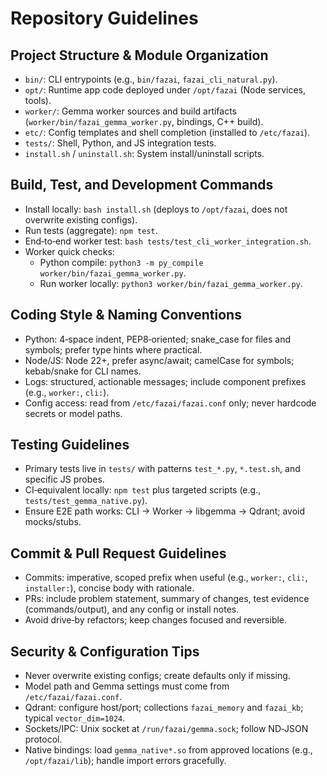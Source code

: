 # Repository Guidelines

## Project Structure & Module Organization
- `bin/`: CLI entrypoints (e.g., `bin/fazai`, `fazai_cli_natural.py`).
- `opt/`: Runtime app code deployed under `/opt/fazai` (Node services, tools).
- `worker/`: Gemma worker sources and build artifacts (`worker/bin/fazai_gemma_worker.py`, bindings, C++ build).
- `etc/`: Config templates and shell completion (installed to `/etc/fazai`).
- `tests/`: Shell, Python, and JS integration tests.
- `install.sh` / `uninstall.sh`: System install/uninstall scripts.

## Build, Test, and Development Commands
- Install locally: `bash install.sh` (deploys to `/opt/fazai`, does not overwrite existing configs).
- Run tests (aggregate): `npm test`.
- End‑to‑end worker test: `bash tests/test_cli_worker_integration.sh`.
- Worker quick checks:
  - Python compile: `python3 -m py_compile worker/bin/fazai_gemma_worker.py`.
  - Run worker locally: `python3 worker/bin/fazai_gemma_worker.py`.

## Coding Style & Naming Conventions
- Python: 4‑space indent, PEP8‑oriented; snake_case for files and symbols; prefer type hints where practical.
- Node/JS: Node 22+, prefer async/await; camelCase for symbols; kebab/snake for CLI names.
- Logs: structured, actionable messages; include component prefixes (e.g., `worker:`, `cli:`).
- Config access: read from `/etc/fazai/fazai.conf` only; never hardcode secrets or model paths.

## Testing Guidelines
- Primary tests live in `tests/` with patterns `test_*.py`, `*.test.sh`, and specific JS probes.
- CI‑equivalent locally: `npm test` plus targeted scripts (e.g., `tests/test_gemma_native.py`).
- Ensure E2E path works: CLI → Worker → libgemma → Qdrant; avoid mocks/stubs.

## Commit & Pull Request Guidelines
- Commits: imperative, scoped prefix when useful (e.g., `worker:`, `cli:`, `installer:`), concise body with rationale.
- PRs: include problem statement, summary of changes, test evidence (commands/output), and any config or install notes.
- Avoid drive‑by refactors; keep changes focused and reversible.

## Security & Configuration Tips
- Never overwrite existing configs; create defaults only if missing.
- Model path and Gemma settings must come from `/etc/fazai/fazai.conf`.
- Qdrant: configure host/port; collections `fazai_memory` and `fazai_kb`; typical `vector_dim=1024`.
- Sockets/IPC: Unix socket at `/run/fazai/gemma.sock`; follow ND‑JSON protocol.
- Native bindings: load `gemma_native*.so` from approved locations (e.g., `/opt/fazai/lib`); handle import errors gracefully.

